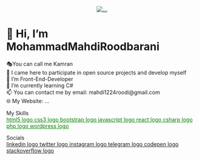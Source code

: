 <p align="center">
  <a href="#" target="_blank" rel="noreferrer"><img src="[[https://user-images.githubusercontent.com/108976550/205439817-4627fe82-bc98-4ef6-b0f6-a0de3022ca23.jpg](https://github.com/abhisheknaiidu/abhisheknaiidu/raw/master/code.gif?raw=true)](https://www.jowhareh.com/images/Jowhareh/galleries/large_8de2ee9f-b0fb-46d1-b3e1-783a4283a968.webp)"alt="..."></a>
</p>
<h1>👋 Hi, I’m MohammadMahdiRoodbarani</h1>
🎭You can call me Kamran<br>
🎯 I came here to participate in open source projects and develop myself<br>
👀 I’m Front-End-Developer<br>
🌱 I’m currently learning C#<br>
📫 You can contact me by email: mahdi1224roodi@gmail.com<br>
🌐 My Website: ...<br>

My Skills<br>
<a href="#" style="color:green;">html5 logo css3 logo bootstrap logo javascript logo react logo csharp logo php logo wordpress logo</a><br>

Socials <br>
<a href="#">linkedin logo twitter logo instagram logo telegram logo codepen logo stackoverflow logo</a>
